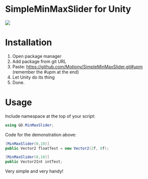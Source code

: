 # SimpleMinMaxSlider for Unity

![](Demonstration.gif)

# Installation

  1. Open package manager
  2. Add package from git URL
  3. Paste: https://github.com/Motiony/SimpleMinMaxSlider.git#upm (remember the #upm at the end)
  4. Let Unity do its thing
  5. Done.

# Usage

Include namespace at the top of your script:
```C#
using GD.MinMaxSlider;
```

Code for the demonstration above:
```C#
[MinMaxSlider(0,10)] 
public Vector2 floatTest = new Vector2(2f, 8f);

[MinMaxSlider(0,10)]
public Vector2Int intTest;
```

Very simple and very handy!
